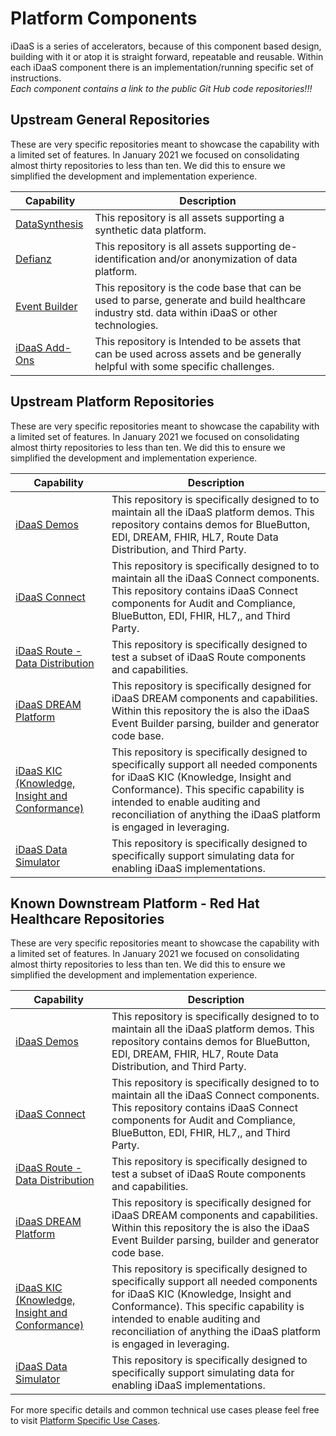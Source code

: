 # Platform Components
iDaaS is a series of accelerators, because of this component based design, building with it or atop it is straight forward, 
repeatable and reusable. Within each iDaaS component there is an implementation/running specific set of instructions.  <br />
<i>Each component contains a link to the public Git Hub code repositories!!!</i>

## Upstream General Repositories
These are very specific repositories meant to showcase the capability with a limited set of features. In January 2021 we 
focused on consolidating almost thirty repositories to less than ten. We did this to ensure we simplified the development 
and implementation experience.

Capability  | Description  |
|---|---|
|<a href="https://github.com/Project-Herophilus/DataSynthesis" target="_blank">DataSynthesis| This repository is all assets supporting a synthetic data platform.|
|<a href="https://github.com/Project-Herophilus/Defianz" target="_blank">Defianz| This repository is all assets supporting de-identification and/or anonymization of data platform.|
|<a href="https://github.com/Project-Herophilus/Event-Builder" target="_blank">Event Builder| This repository is the code base that can be used to parse, generate and build healthcare industry std. data within iDaaS or other technologies.|
|<a href="https://github.com/Project-Herophilus/iDaaS-AddOns" target="_blank">iDaaS Add-Ons| This repository is Intended to be assets that can be used across assets and be generally helpful with some specific challenges.|

## Upstream Platform Repositories
These are very specific repositories meant to showcase the capability with a limited set of features. In January 2021 we focused on consolidating almost thirty repositories to less than ten. We did this to ensure we simplified the development and implementation experience.

| Capability | Description  |
|---|---|
|<a href="https://github.com/Project-Herophilus/iDaaS-Demos" target="_blank">iDaaS Demos| This repository is specifically designed to to maintain all the iDaaS platform demos. This repository contains demos for BlueButton, EDI, DREAM, FHIR, HL7, Route Data Distribution, and Third Party.|
|<a href="https://github.com/Project-Herophiluse/iDaaS-Connect" target="_blank">iDaaS Connect </a>|This repository is specifically designed to to maintain all the iDaaS Connect components. This repository contains iDaaS Connect components for Audit and Compliance, BlueButton, EDI,  FHIR, HL7,, and Third Party.|
|<a href="https://github.com/Project-Herophilus/iDaaS-Route" target="_blank">iDaaS Route - Data Distribution|This repository is specifically designed to test a subset of iDaaS Route components and capabilities.|
|<a href="https://github.com/Project-Herophilus/iDAAS-DREAM" target="_blank">iDaaS DREAM Platform</a>|This repository is specifically designed for iDaaS DREAM components and capabilities.  Within this repository the is also the iDaaS Event Builder parsing, builder and generator code base.|
|<a href="https://github.com/Project-Herophilus/iDaaS-KIC" target="_blank">iDaaS KIC (Knowledge, Insight and Conformance)</a>|This repository is specifically designed to specifically support all needed components for iDaaS KIC (Knowledge, Insight and Conformance). This specific capability is intended to enable auditing and reconciliation of anything the iDaaS platform is engaged in leveraging.|
|<a href="https://github.com/Project-Herophilus/DataSimulators" target="_blank">iDaaS Data Simulator</a>|This repository is specifically designed to specifically support simulating data for enabling iDaaS implementations.|

## Known Downstream Platform - Red Hat Healthcare Repositories
These are very specific repositories meant to showcase the capability with a limited set of features. In January 2021 we focused on consolidating almost thirty repositories to less than ten. We did this to ensure we simplified the development and implementation experience.

| Capability | Description  |
|---|---|
|<a href="https://github.com/RedHat-Healthcare/iDaaS-Demos" target="_blank">iDaaS Demos| This repository is specifically designed to to maintain all the iDaaS platform demos. This repository contains demos for BlueButton, EDI, DREAM, FHIR, HL7, Route Data Distribution, and Third Party.|
|<a href="https://github.com/RedHat-Healthcare/iDaaS-Connect" target="_blank">iDaaS Connect </a>|This repository is specifically designed to to maintain all the iDaaS Connect components. This repository contains iDaaS Connect components for Audit and Compliance, BlueButton, EDI,  FHIR, HL7,, and Third Party.|
|<a href="https://github.com/RedHat-Healthcare/iDaaS-Route" target="_blank">iDaaS Route - Data Distribution|This repository is specifically designed to test a subset of iDaaS Route components and capabilities.|
|<a href="https://github.com/RedHat-Healthcare/iDAAS-DREAM" target="_blank">iDaaS DREAM Platform</a>|This repository is specifically designed for iDaaS DREAM components and capabilities.  Within this repository the is also the iDaaS Event Builder parsing, builder and generator code base.|
|<a href="https://github.com/RedHat-Healthcare/iDaaS-KIC" target="_blank">iDaaS KIC (Knowledge, Insight and Conformance)</a>|This repository is specifically designed to specifically support all needed components for iDaaS KIC (Knowledge, Insight and Conformance). This specific capability is intended to enable auditing and reconciliation of anything the iDaaS platform is engaged in leveraging.|
|<a href="https://github.com/RedHat-Healthcare/DataSimulators" target="_blank">iDaaS Data Simulator</a>|This repository is specifically designed to specifically support simulating data for enabling iDaaS implementations.|

For more specific details and common technical use cases please feel free to visit [Platform Specific Use Cases](../docs/UseCases/PlatformComponents-Specific.md).
